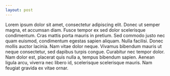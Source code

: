 ```yaml
---
layout: post
---
```


Lorem ipsum dolor sit amet, consectetur adipiscing elit. Donec ut semper magna, et accumsan diam. Fusce tempor ex sed dolor scelerisque condimentum. Cras mattis porta mauris in pretium. Sed commodo justo nec quam euismod, condimentum egestas sapien aliquam. Nulla facilisi. Donec mollis auctor lacinia. Nam vitae dolor neque. Vivamus bibendum mauris ut neque consectetur, sed dapibus turpis congue. Curabitur nec tempor dolor. Nam dolor est, placerat quis nulla a, tempus bibendum sapien. Aenean ligula arcu, viverra nec libero id, scelerisque scelerisque mauris. Nam feugiat gravida ex vitae ornar.
